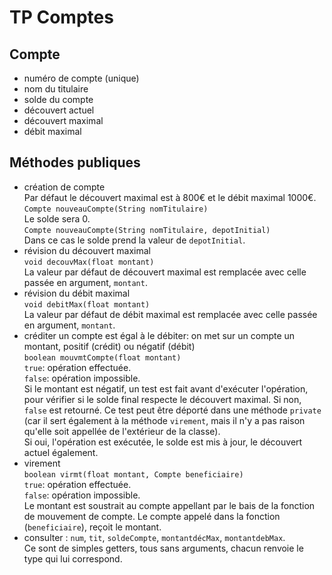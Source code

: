 # TP Comptes


## Compte


  * numéro de compte (unique)<br>
  * nom du titulaire<br>
  * solde du compte<br>
  * découvert actuel<br>
  * découvert maximal<br>
  * débit maximal<br>

## Méthodes publiques

* création de compte<br>
  Par défaut le découvert maximal est à 800€ et le débit maximal 1000€.
  `Compte nouveauCompte(String nomTitulaire)`<br />
    Le solde sera 0.<br />
  `Compte nouveauCompte(String nomTitulaire, depotInitial)`<br />
  Dans ce cas le solde prend la valeur de `depotInitial`.
* révision du découvert maximal<br>
  `void decouvMax(float montant)`<br>
  La valeur par défaut de découvert maximal est remplacée avec celle passée en argument, `montant`.
* révision du débit maximal<br>
  `void debitMax(float montant)`<br>
  La valeur par défaut de débit maximal est remplacée avec celle passée en argument, `montant`.
* créditer un compte est égal à le débiter: on met sur un compte un montant, positif (crédit) ou négatif (débit)<br>
  `boolean mouvmtCompte(float montant)`<br>
  `true`: opération effectuée.<br>
  `false`: opération impossible.<br>
  Si le montant est négatif, un test est fait avant d'exécuter l'opération, pour vérifier si le solde final respecte le découvert maximal. Si non, `false` est retourné. Ce test peut être déporté dans une méthode `private` (car il sert également à la méthode `virement`, mais il n'y a pas raison qu'elle soit appellée de l'extérieur de la classe).<br>
  Si oui, l'opération est exécutée, le solde est mis à jour, le découvert actuel également.
* virement<br>
  `boolean virmt(float montant, Compte beneficiaire)`<br>
  `true`: opération effectuée.<br>
  `false`: opération impossible.<br>
  Le montant est soustrait au compte appellant par le bais de la fonction de mouvement de compte. Le compte appelé dans la fonction (`beneficiaire`), reçoit le montant.
* consulter : `num`, `tit`, `soldeCompte`, `montantdécMax`, `montantdebMax`.<br>
  Ce sont de simples getters, tous sans arguments, chacun renvoie le type qui lui correspond.

